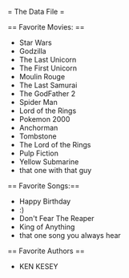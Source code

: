 = The Data File =


== Favorite Movies: ==
* Star Wars
* Godzilla
* The Last Unicorn
* The First Unicorn
* Moulin Rouge
* The Last Samurai
* The GodFather 2 
* Spider Man
* Lord of the Rings
* Pokemon 2000
* Anchorman
* Tombstone
* The Lord of the Rings
* Pulp Fiction
* Yellow Submarine
* that one with that guy


== Favorite Songs:==
* Happy Birthday
* :)
* Don't Fear The Reaper
* King of Anything
* that one song you always hear

== Favorite Authors ==
* KEN KESEY
